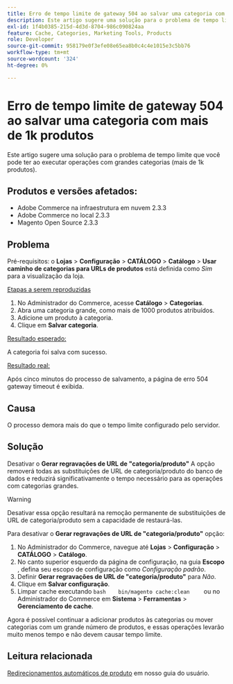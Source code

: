 ```yaml
---
title: Erro de tempo limite de gateway 504 ao salvar uma categoria com mais de 1k produtos
description: Este artigo sugere uma solução para o problema de tempo limite que você pode ter ao executar operações com grandes categorias (mais de 1k produtos).
exl-id: 1f4b0385-215d-4d3d-8704-986c090824aa
feature: Cache, Categories, Marketing Tools, Products
role: Developer
source-git-commit: 958179e0f3efe08e65ea8b0c4c4e1015e3c5bb76
workflow-type: tm+mt
source-wordcount: '324'
ht-degree: 0%

---
```


# Erro de tempo limite de gateway 504 ao salvar uma categoria com mais de 1k produtos

Este artigo sugere uma solução para o problema de tempo limite que você pode ter ao executar operações com grandes categorias (mais de 1k produtos).

## Produtos e versões afetados:

* Adobe Commerce na infraestrutura em nuvem 2.3.3
* Adobe Commerce no local 2.3.3
* Magento Open Source 2.3.3

## Problema

Pré-requisitos: o **Lojas** > **Configuração** > **CATÁLOGO** > **Catálogo** > **Usar caminho de categorias para URLs de produtos** está definida como *Sim* para a visualização da loja.

<u>Etapas a serem reproduzidas</u>

1. No Administrador do Commerce, acesse **Catálogo** > **Categorias**.
1. Abra uma categoria grande, como mais de 1000 produtos atribuídos.
1. Adicione um produto à categoria.
1. Clique em **Salvar categoria**.

<u>Resultado esperado:</u>

A categoria foi salva com sucesso.

<u>Resultado real:</u>

Após cinco minutos do processo de salvamento, a página de erro 504 gateway timeout é exibida.

## Causa

O processo demora mais do que o tempo limite configurado pelo servidor.

## Solução

Desativar o **Gerar regravações de URL de &quot;categoria/produto&quot;** A opção removerá todas as substituições de URL de categoria/produto do banco de dados e reduzirá significativamente o tempo necessário para as operações com categorias grandes.

>[!WARNING]
>
>Desativar essa opção resultará na remoção permanente de substituições de URL de categoria/produto sem a capacidade de restaurá-las.

Para desativar o **Gerar regravações de URL de &quot;categoria/produto&quot;** opção:

1. No Administrador do Commerce, navegue até **Lojas** > **Configuração** > **CATÁLOGO** > **Catálogo**.
1. No canto superior esquerdo da página de configuração, na guia **Escopo** , defina seu escopo de configuração como *Configuração padrão*.
1. Definir **Gerar regravações de URL de &quot;categoria/produto&quot;** para *Não*.
1. Clique em **Salvar configuração**.
1. Limpar cache executando    ```bash    bin/magento cache:clean    ```    ou no Administrador do Commerce em **Sistema** > **Ferramentas** > **Gerenciamento de cache**.

Agora é possível continuar a adicionar produtos às categorias ou mover categorias com um grande número de produtos, e essas operações levarão muito menos tempo e não devem causar tempo limite.

## Leitura relacionada

[Redirecionamentos automáticos de produto](https://docs.magento.com/user-guide/v2.3/marketing/url-redirect-product-automatic.html) em nosso guia do usuário.
